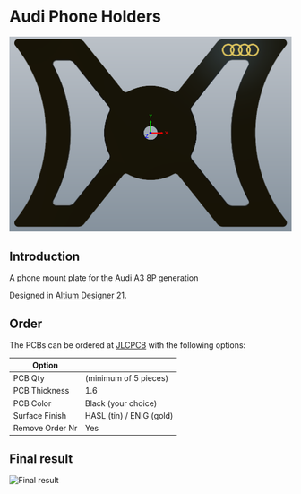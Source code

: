 # Audi Phone Holders

![Render](Images/Render.png)

## Introduction
A phone mount plate for the Audi A3 8P generation

Designed in [Altium Designer 21](https://www.altium.com/altium-designer/).

## Order
The PCBs can be ordered at [JLCPCB](https://jlcpcb.com/) with the following options:

| Option           |                          |
| ---------------- | ------------------------ |
| PCB Qty          | (minimum of 5 pieces)    |
| PCB Thickness    | 1.6                      |
| PCB Color        | Black (your choice)      |
| Surface Finish   | HASL (tin) / ENIG (gold) |
| Remove Order Nr  | Yes                      |

## Final result
![Final result](Images/Result.jpg)